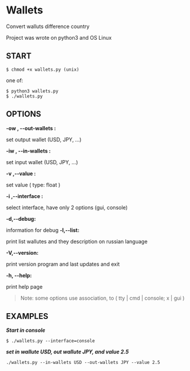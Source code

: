Wallets
=======

Convert walluts difference country

Project was wrote on python3 and OS Linux

START
-----

	$ chmod +x wallets.py (unix)

one of:

	$ python3 wallets.py
	$ ./wallets.py

OPTIONS
-------

**-ow <str>, --out-wallets <str>:** 
	
set output wallet (USD, JPY, ...)
	
**-iw <str>, --in-wallets <str>:** 
	
set input wallet (USD, JPY, ...)
	
**-v <float>,--value <float>:** 
	
set value ( type: float )
	
**-i <str>,--interface <str>:** 
	
select interface, have only 2 options (gui, console)
	
**-d,--debug:** 

information for debug
**-l,--list:** 

print list wallutes and they description on russian language

**-V,--version:** 

print version program and last updates and exit

**-h, --help:** 

print help page

> Note: some options use association, to ( tty | cmd | console; x | gui )


EXAMPLES
--------

***Start in console***

    $ ./wallets.py --interface=console
    
***set in wallute USD, out wallute JPY, and value 2.5***

    ./wallets.py --in-wallets USD --out-wallets JPY --value 2.5
   
